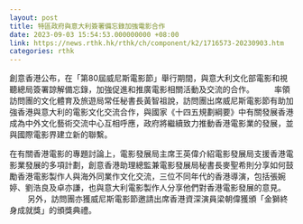 ```yaml
---
layout: post
title: 特區政府與意大利簽署備忘錄加強電影合作
date: 2023-09-03 15:54:53.000000000 +08:00
link: https://news.rthk.hk/rthk/ch/component/k2/1716573-20230903.htm
categories: rthk
---
```


創意香港公布，在「第80屆威尼斯電影節」舉行期間，與意大利文化部電影和視聽總局簽署諒解備忘錄，加強促進和推廣電影相關活動及交流的合作。
　　 
率領訪問團的文化體育及旅遊局常任秘書長黃智祖說，訪問團出席威尼斯電影節有助加強香港與意大利的電影文化交流合作，與國家《十四五規劃綱要》中有關發展香港成為中外文化藝術交流中心互相呼應，政府將繼續致力推動香港電影業的發展，並與國際電影界建立新的聯繫。

在有關香港電影的專題討論上，電影發展局主席王英偉介紹電影發展局支援香港電影業發展的多項計劃，創意香港助理總監兼電影發展局秘書長麥聖希則分享如何鼓勵香港電影製作人與海外同業作文化交流，三位不同年代的香港導演，包括張婉婷、劉浩良及卓亦謙，也與意大利電影製作人分享他們對香港電影發展的意見。
　　 
另外，訪問團亦獲威尼斯電影節邀請出席香港資深演員梁朝偉獲頒「金獅終身成就獎」的頒獎典禮。
